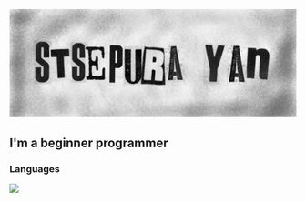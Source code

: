 ![Header](https://github.com/Januszydze/Januszydze/blob/main/header.JPEG)

## I'm a beginner programmer

### Languages

<img src="https://img.shields.io/badge/priv-JAVA-Black?style=for-the-badge&logo=Java" />
